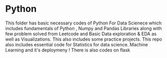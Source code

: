 # Python

This folder has basic necessary codes of Python For Data Scienece which includes fundamentals of Python , Numpy and Pandas Libraries along with few problem solved from Leetcode and Basic Data exploration & EDA as well as Visualizations. This also includes some practice projects.
This repo also includes essential code for Statistics for data science. Machine Learning and it's deploymeny ! 
There is also codes on flask




 

